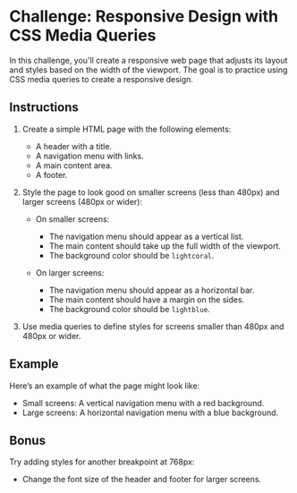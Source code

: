 # Challenge: Responsive Design with CSS Media Queries

In this challenge, you'll create a responsive web page that adjusts its layout and styles based on the width of the viewport. The goal is to practice using CSS media queries to create a responsive design.

## Instructions

1. Create a simple HTML page with the following elements:
   - A header with a title.
   - A navigation menu with links.
   - A main content area.
   - A footer.

2. Style the page to look good on smaller screens (less than 480px) and larger screens (480px or wider):
   - On smaller screens:
     - The navigation menu should appear as a vertical list.
     - The main content should take up the full width of the viewport.
     - The background color should be `lightcoral`.

   - On larger screens:
     - The navigation menu should appear as a horizontal bar.
     - The main content should have a margin on the sides.
     - The background color should be `lightblue`.

3. Use media queries to define styles for screens smaller than 480px and 480px or wider.

## Example

Here’s an example of what the page might look like:
- Small screens: A vertical navigation menu with a red background.
- Large screens: A horizontal navigation menu with a blue background.

## Bonus

Try adding styles for another breakpoint at 768px:
- Change the font size of the header and footer for larger screens.
